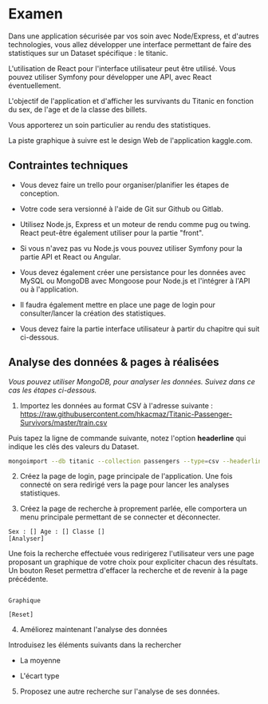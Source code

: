 # Examen

Dans une application sécurisée par vos soin avec Node/Express, et d'autres technologies, vous allez développer une interface permettant de faire des statistiques sur un Dataset spécifique : le titanic.

L'utilisation de React pour l'interface utilisateur peut être utilisé. Vous pouvez utiliser Symfony pour développer une API, avec React éventuellement.

L'objectif de l'application et d'afficher les survivants du Titanic en fonction du sex, de l'age et de la classe des billets.

Vous apporterez un soin particulier au rendu des statistiques.

La piste graphique à suivre est le design Web de l'application kaggle.com.

## Contraintes techniques

- Vous devez faire un trello pour organiser/planifier les étapes de conception.

- Votre code sera versionné à l'aide de Git sur Github ou Gitlab.

- Utilisez Node.js, Express et un moteur de rendu comme pug ou twing. React peut-être également utiliser pour la partie "front".

- Si vous n'avez pas vu Node.js vous pouvez utiliser Symfony pour la partie API et React ou Angular.

- Vous devez également créer une persistance pour les données avec MySQL ou MongoDB avec Mongoose pour Node.js et l'intégrer à l'API ou à l'application.

- Il faudra également mettre en place une page de login pour consulter/lancer la création des statistiques.

- Vous devez faire la partie interface utilisateur à partir du chapitre qui suit ci-dessous.

## Analyse des données & pages à réalisées

*Vous pouvez utiliser MongoDB, pour analyser les données. Suivez dans ce cas les étapes ci-dessous.*

1. Importez les données au format CSV à l'adresse suivante : https://raw.githubusercontent.com/hkacmaz/Titanic-Passenger-Survivors/master/train.csv

Puis tapez la ligne de commande suivante, notez l'option **headerline** qui indique les clés des valeurs du Dataset.

```bash
mongoimport --db titanic --collection passengers --type=csv --headerline --file train.csv --drop
```

2. Créez la page de login, page principale de l'application. Une fois connecté on sera redirigé vers la page pour lancer les analyses statistiques.

3. Créez la page de recherche à proprement parlée, elle comportera un menu principale permettant de se connecter et déconnecter.

```text
Sex : [] Age : [] Classe []
[Analyser]
```

Une fois la recherche effectuée vous redirigerez l'utilisateur vers une page proposant un graphique de votre choix pour expliciter chacun des résultats. Un bouton Reset permettra d'effacer la recherche et de revenir à la page précédente.

```text

Graphique

[Reset]

```

4. Améliorez maintenant l'analyse des données

Introduisez les éléments suivants dans la rechercher

- La moyenne

- L'écart type

5. Proposez une autre recherche sur l'analyse de ses données.